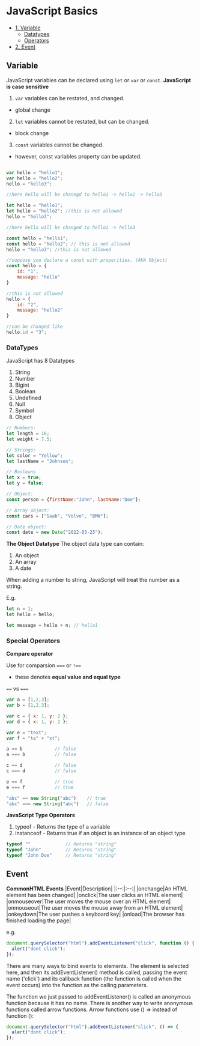 # JavaScript Basics
- [1. Variable](#variable)
    - [Datatypes](#datatypes)
    - [Operators](#special-operators)
- [2. Event](#event)

## Variable
JavaScript variables can be declared using `let` or `var` or `const`.
**JavaScript is case sensitive**

1. `var` variables can be restated, and changed.
 - global change
2. `let` variables cannot be restated, but can be changed.
 - block change
3. `const` variables cannot be changed.
 - however, const variables property can be updated.

```javascript

var hello = "hello1";
var hello = "hello2";
hello = "hello3";

//here hello will be chanegd to hello1 -> hello2 -> hello3

let hello = "hello1";
let hello = "hello2"; //this is not allowed
hello = "hello3";

//here hello will be changed to hello1 -> hello3

const hello = "hello1";
const hello = "hello2"; // this is not allowed
hello = "hello3"; //this is not allowed

//suppose you declare a const with properities. (AKA Object)
const hello = {
    id: "1",
    message: "hello"
}

//this is not allowed
hello = {
    id: "2",
    message: "hello2" 
}

//can be changed like
hello.id = "3";
```
### DataTypes
JavaScript has 8 Datatypes
1. String
2. Number
3. Bigint
4. Boolean
5. Undefined
6. Null
7. Symbol
8. Object

```javascript
// Numbers:
let length = 16;
let weight = 7.5;

// Strings:
let color = "Yellow";
let lastName = "Johnson";

// Booleans
let x = true;
let y = false;

// Object:
const person = {firstName:"John", lastName:"Doe"};

// Array object:
const cars = ["Saab", "Volvo", "BMW"];

// Date object:
const date = new Date("2022-03-25");
```

**The Object Datatype**
The object data type can contain:
1. An object
2. An array
3. A date

When adding a number to string, JavaScript will treat the number as a string.

E.g.
```javascript
let n = 1;
let hello = hello;

let message = hello + n; // hello1
```

### Special Operators
**Compare operator**

Use for comparsion
`===` or `!==`
- these denotes **equal value and equal type**

`==` vs `===`
```javascript
var a = [1,2,3];
var b = [1,2,3];

var c = { x: 1, y: 2 };
var d = { x: 1, y: 2 };

var e = "text";
var f = "te" + "xt";

a == b            // false
a === b           // false

c == d            // false
c === d           // false

e == f            // true
e === f           // true

"abc" == new String("abc")    // true
"abc" === new String("abc")   // false
```

**JavaScript Type Operators**
1. typeof - Returns the type of a variable
2. instanceof - Returns true if an object is an instance of an object type

```javascript
typeof ""             // Returns "string"
typeof "John"         // Returns "string"
typeof "John Doe"     // Returns "string"
```

## Event
**CommonHTML Events**
|Event|Description|
|:--:|:--:|
|onchange|An HTML element has been changed|
|onclick|The user clicks an HTML element|
|onmouseover|The user moves the mouse over an HTML element|
|onmouseout|The user moves the mouse away from an HTML element|
|onkeydown|The user pushes a keyboard key|
|onload|The browser has finished loading the page|

e.g.
```javascript
document.querySelector("html").addEventListener("click", function () {
  alert("dont click");
});
```
There are many ways to bind events to elements. 
The <html> element is selected here, and then its addEventListener() method is called, passing the event name ('click') and its callback function (the function is called when the event occurs) into the function as the calling parameters.

The function we just passed to addEventListener() is called an anonymous function because it has no name. There is another way to write anonymous functions called arrow functions. Arrow functions use () => instead of function ():

```javascript
document.querySelector("html").addEventListener("click", () => {
  alert("dont click");
});

```